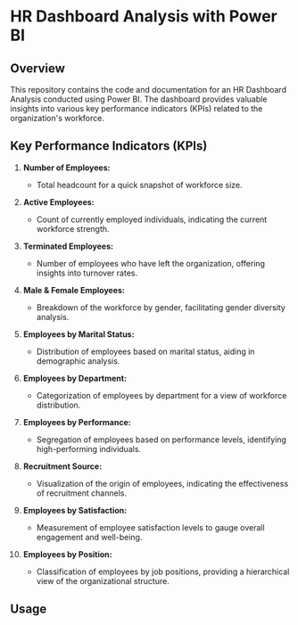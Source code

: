 # HR Dashboard Analysis with Power BI

## Overview

This repository contains the code and documentation for an HR Dashboard Analysis conducted using Power BI. The dashboard provides valuable insights into various key performance indicators (KPIs) related to the organization's workforce.

## Key Performance Indicators (KPIs)

1. **Number of Employees:**
   - Total headcount for a quick snapshot of workforce size.

2. **Active Employees:**
   - Count of currently employed individuals, indicating the current workforce strength.

3. **Terminated Employees:**
   - Number of employees who have left the organization, offering insights into turnover rates.

4. **Male & Female Employees:**
   - Breakdown of the workforce by gender, facilitating gender diversity analysis.

5. **Employees by Marital Status:**
   - Distribution of employees based on marital status, aiding in demographic analysis.

6. **Employees by Department:**
   - Categorization of employees by department for a view of workforce distribution.

7. **Employees by Performance:**
   - Segregation of employees based on performance levels, identifying high-performing individuals.

8. **Recruitment Source:**
   - Visualization of the origin of employees, indicating the effectiveness of recruitment channels.

9. **Employees by Satisfaction:**
   - Measurement of employee satisfaction levels to gauge overall engagement and well-being.

10. **Employees by Position:**
    - Classification of employees by job positions, providing a hierarchical view of the organizational structure.

## Usage
